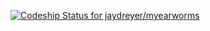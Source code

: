 [ ![Codeship Status for jaydreyer/myearworms](https://app.codeship.com/projects/0c7f7b70-dd2b-0134-c760-46bf8a40c550/status?branch=master)](https://app.codeship.com/projects/204521)
